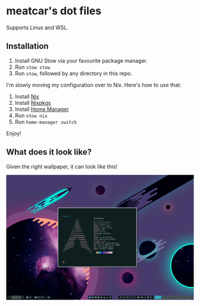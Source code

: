 # meatcar's dot files

Supports Linux and WSL.

## Installation

1. Install GNU Stow via your favourite package manager.
2. Run `stow stow`
3. Run `stow`, followed by any directory in this repo.

I'm slowly moving my configuration over to Nix. Here's how to use that:

1. Install [Nix](https://nixos.org/nix/download.html)
1. Install [Nixpkgs](https://nixos.org/nixpkgs/download.html)
1. Install [Home Manager](https://github.com/rycee/home-manager)
1. Run `stow nix`
1. Run `home-manager switch`

Enjoy!

## What does it look like?

Given the right wallpaper, it can look like this!

![](screenshot.png)
